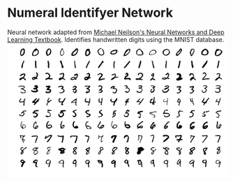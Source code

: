# Numeral Identifyer Network
Neural network adapted from [Michael Neilson's Neural Networks and Deep Learning Textbook](http://neuralnetworksanddeeplearning.com/chap1.html). Identifies handwritten digits using the MNIST database.
![MNIST_numbers](./Images/MnistExamples.png)

